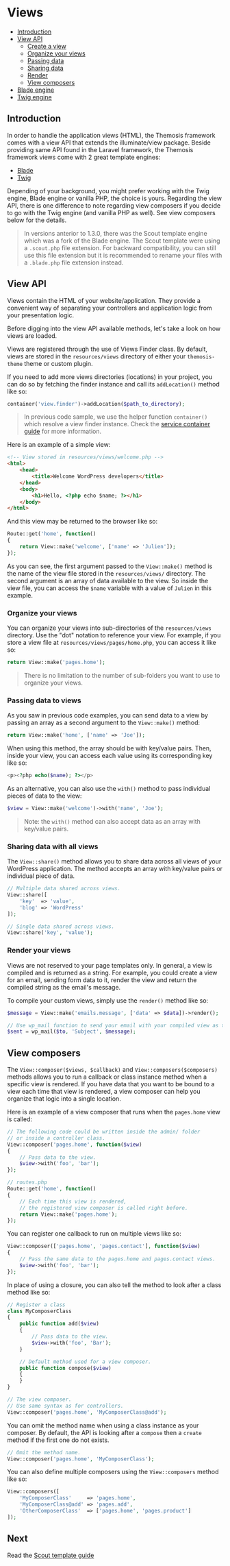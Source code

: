 Views
=====

- [Introduction](#introduction)
- [View API](#view-api)
    - [Create a view](#create-a-view)
    - [Organize your views](#organize-your-views)
    - [Passing data](#passing-data)
	- [Sharing data](#sharing-data)
	- [Render](#render)
	- [View composers](#view-composers)
- [Blade engine](#blade-engine)
- [Twig engine](#twig-engine)

Introduction
------------

In order to handle the application views (HTML), the Themosis framework comes with a view API that extends the illuminate/view package. Beside providing same API found in the Laravel framework, the Themosis framework views come with 2 great template engines:

- [Blade](https://laravel.com/docs/5.3/blade)
- [Twig](http://twig.sensiolabs.org/)

Depending of your background, you might prefer working with the Twig engine, Blade engine or vanilla PHP, the choice is yours. Regarding the view API, there is one difference to note regarding view composers if you decide to go with the Twig engine (and vanilla PHP as well). See view composers below for the details.

> In versions anterior to 1.3.0, there was the Scout template engine which was a fork of the Blade engine. The Scout template were using a `.scout.php` file extension. For backward compatibility, you can still use this file extension but it is recommended to rename your files with a `.blade.php` file extension instead.

View API
--------

Views contain the HTML of your website/application. They provide a convenient way of separating your controllers and application logic from your presentation logic.

Before digging into the view API available methods, let's take a look on how views are loaded.

Views are registered through the use of Views Finder class. By default, views are stored in the `resources/views` directory of either your `themosis-theme` theme or custom plugin.

If you need to add more views directories (locations) in your project, you can do so by fetching the finder instance and call its `addLocation()` method like so:

```php
container('view.finder')->addLocation($path_to_directory);
```

> In previous code sample, we use the helper function `container()` which resolve a view finder instance. Check the [service container guide]({{url}}/container) for more information.

Here is an example of a simple view:

```html
<!-- View stored in resources/views/welcome.php -->
<html>
    <head>
        <title>Welcome WordPress developers</title>
    </head>
    <body>
        <h1>Hello, <?php echo $name; ?></h1>
    </body>
</html>
```

And this view may be returned to the browser like so:

```php
Route::get('home', function()
{
    return View::make('welcome', ['name' => 'Julien']);
});
```

As you can see, the first argument passed to the `View::make()` method is the name of the view file stored in the `resources/views/` directory. The second argument is an array of data available to the view. So inside the view file, you can access the `$name` variable with a value of `Julien` in this example.

### Organize your views

You can organize your views into sub-directories of the `resources/views` directory. Use the "dot" notation to reference your view. For example, if you store a view file at `resources/views/pages/home.php`, you can access it like so:

```php
return View::make('pages.home');
```

> There is no limitation to the number of sub-folders you want to use to organize your views.

### Passing data to views

As you saw in previous code examples, you can send data to a view by passing an array as a second argument to the `View::make()` method:

```php
return View::make('home', ['name' => 'Joe']);
```

When using this method, the array should be with key/value pairs. Then, inside your view, you can access each value using its corresponding key like so:

```php
<p><?php echo($name); ?></p>
```

As an alternative, you can also use the `with()` method to pass individual pieces of data to the view:

```php
$view = View::make('welcome')->with('name', 'Joe');
```

> Note: the `with()` method can also accept data as an array with key/value pairs.


### Sharing data with all views

The `View::share()` method allows you to share data across all views of your WordPress application. The method accepts an array with key/value pairs or individual piece of data.

```php
// Multiple data shared across views.
View::share([
    'key'  => 'value',
    'blog' => 'WordPress'
]);

// Single data shared across views.
View::share('key', 'value');
```

### Render your views

Views are not reserved to your page templates only. In general, a view is compiled and is returned as a string. For example, you could create a view for an email, sending form data to it, render the view and return the compiled string as the email's message.

To compile your custom views, simply use the `render()` method like so:

```php
$message = View::make('emails.message', ['data' => $data])->render();

// Use wp_mail function to send your email with your compiled view as the message
$sent = wp_mail($to, 'Subject', $message);
```

View composers
--------------

The `View::composer($views, $callback)` and `View::composers($composers)` methods allows you to run a callback or class instance method when a specific view is rendered. If you have data that you want to be bound to a view each time that view is rendered, a view composer can help you organize that logic into a single location.

Here is an example of a view composer that runs when the `pages.home` view is called:

```php
// The following code could be written inside the admin/ folder
// or inside a controller class.
View::composer('pages.home', function($view)
{
    // Pass data to the view.
    $view->with('foo', 'bar');
});

// routes.php
Route::get('home', function()
{
    // Each time this view is rendered,
    // the registered view composer is called right before.
    return View::make('pages.home');
});
```

You can register one callback to run on multiple views like so:

```php
View::composer(['pages.home', 'pages.contact'], function($view)
{
    // Pass the same data to the pages.home and pages.contact views.
    $view->with('foo', 'bar');
});
```

In place of using a closure, you can also tell the method to look after a class method like so:

```php
// Register a class
class MyComposerClass
{
    public function add($view)
    {
        // Pass data to the view.
        $view->with('foo', 'Bar');
    }

    // Default method used for a view composer.
    public function compose($view)
    {
    }
}

// The view composer.
// Use same syntax as for controllers.
View::composer('pages.home', 'MyComposerClass@add');
```

You can omit the method name when using a class instance as your composer. By default, the API is looking after a `compose` then a `create` method if the first one do not exists.

```php
// Omit the method name.
View::composer('pages.home', 'MyComposerClass');
```

You can also define multiple composers using the `View::composers` method like so:

```php
View::composers([
    'MyComposerClass'     => 'pages.home',
    'MyComposerClass@add' => 'pages.add',
    'OtherComposerClass'  => ['pages.home', 'pages.product']
]);
```

Next
----
Read the [Scout template guide]({{url}}/scout)
